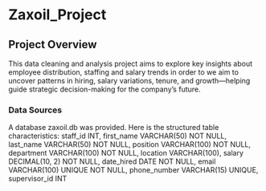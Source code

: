 # Zaxoil_Project

## Project Overview
This data cleaning and analysis project aims to explore key insights about employee distribution, staffing and salary trends in order to we aim to uncover patterns in hiring, salary variations, tenure, and growth—helping guide strategic decision-making for the company’s future.

### Data Sources
A database zaxoil.db was provided. Here is the structured table characteristics: 
staff_id INT, first_name VARCHAR(50) NOT NULL, last_name VARCHAR(50) NOT NULL,
position VARCHAR(100) NOT NULL, department VARCHAR(100) NOT NULL, location VARCHAR(100),
salary DECIMAL(10, 2) NOT NULL, date_hired DATE NOT NULL, email VARCHAR(100) UNIQUE NOT
NULL, phone_number VARCHAR(15) UNIQUE, supervisor_id INT
